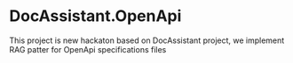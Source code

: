 # DocAssistant.OpenApi
This project is new hackaton based on DocAssistant project, we implement RAG patter for OpenApi specifications files
